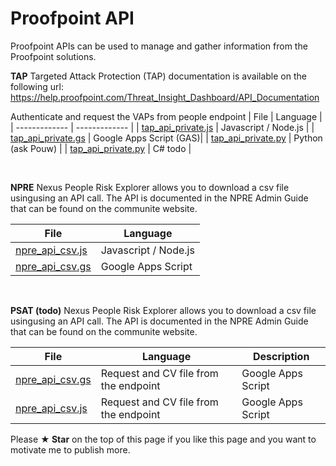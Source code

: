 # Proofpoint API 

Proofpoint APIs can be used to manage and gather information from the Proofpoint
solutions.

**TAP**
Targeted Attack Protection (TAP) documentation is available 
on the following url: https://help.proofpoint.com/Threat_Insight_Dashboard/API_Documentation

Authenticate and request the VAPs from people endpoint
| File  | Language | 
| ------------- | ------------- | 
| [tap_api_private.js](https://github.com/pfptcommunity/api/blob/main/tap_api_private.js) | Javascript / Node.js |
| [tap_api_private.gs](https://github.com/pfptcommunity/api/blob/main/tap_api_private.gs) | Google Apps Script (GAS)|
| [tap_api_private.py](https://github.com/moosylog/proofpoint/blob/main/tap_api_private.js) | Python (ask Pouw) |
| [tap_api_private.py](https://github.com/moosylog/proofpoint/blob/main/tap_api_private.js) | C# todo |


<br>


**NPRE**
Nexus People Risk Explorer allows you to download a csv file usingusing an API call. 
The API is documented in the NPRE Admin Guide that can be found on the communite website.

| File  | Language | 
| ------------- | ------------- | 
| [npre_api_csv.js](https://github.com/pfptcommunity/api/blob/main/nprs_api_csv.js) | Javascript / Node.js |
| [npre_api_csv.gs](https://github.com/pfptcommunity/api/blob/main/nprs_api_csv.gs) | Google Apps Script |



<br>

**PSAT  (todo)**
Nexus People Risk Explorer allows you to download a csv file usingusing an API call. 
The API is documented in the NPRE Admin Guide that can be found on the communite website.

| File  | Language | Description |
| ------------- | ------------- | ------------- |
| [npre_api_csv.gs](https://github.com/pfptcommunity/api/blob/main/tap_api_private.gs) | Request and CV file from the endpoint | Google Apps Script |
| [npre_api_csv.js](https://github.com/pfptcommunity/api/blob/main/tap_api_private.gs) | Request and CV file from the endpoint | Google Apps Script |



Please **★ Star** on the top of this page if you like this page and you want to motivate me to publish more.


